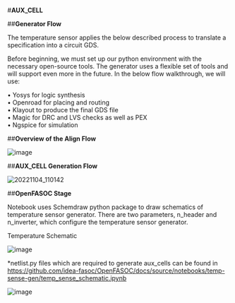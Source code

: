#**AUX_CELL**

##**Generator Flow**

The temperature sensor applies the below described process to translate a specification into a circuit GDS.

Before beginning, we must set up our python environment with the necessary open-source tools. The generator uses a flexible set of tools and will support even more in the future. In the below flow walkthrough, we will use:

•	Yosys for logic synthesis  
•	Openroad for placing and routing  
•	Klayout to produce the final GDS file  
•	Magic for DRC and LVS checks as well as PEX  
•	Ngspice for simulation  

##**Overview of the Align Flow**

![image](https://user-images.githubusercontent.com/67214592/199898136-46696df2-7c9f-47fd-86cc-02b6b7d2e886.png)

##**AUX_CELL Generation Flow**

![20221104_110142](https://user-images.githubusercontent.com/67214592/199897916-63257df9-ae36-4367-9d17-5d45104b0043.jpg)

##**OpenFASOC Stage**

Notebook uses Schemdraw python package to draw schematics of temperature sensor generator. There are two parameters, n_header and n_inverter, which configure the temperature sensor generator.

Temperature Schematic

![image](https://user-images.githubusercontent.com/67214592/199896897-6e86b0d1-5c25-455a-a297-252878e4b3ee.png)

*netlist.py files which are required to generate aux_cells can be found in https://github.com/idea-fasoc/OpenFASOC/docs/source/notebooks/temp-sense-gen/temp_sense_schematic.ipynb

![image](https://user-images.githubusercontent.com/67214592/199897060-88337bc9-37be-4204-98dc-cd6440499c58.png)
